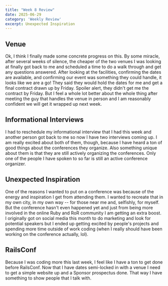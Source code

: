 ```yaml
---
title: "Week 8 Review"
date: 2025-06-29
category: 'Weekly Review'
excerpt: Unexpected Inspiration
---
```


## Venue
Ok, I think I finally made some concrete progress on this. By some miracle, after several weeks of silence, the cheaper of the two venues I was looking at finally got back to me and scheduled a time to do a walk through and get any questions answered. After looking at the facilities, confirming the dates are available, and confirming our event was something they could handle, it looks like we are a go! They said they would hold the dates for me and get a final contract drawn up by Friday. Spoiler alert, they didn't get me the contract by Friday. But I feel a whole lot better about the whole thing after meeting the guy that handles the venue in person and I am reasonably confident we will get it wrapped up next week.

## Informational Interviews
I had to reschedule my informational interview that I had this week and another person got back to me so now I have two interviews coming up. I am really excited about both of them, though, because I have heard a ton of good things about the conferences they organize. Also something unique about them is that they are still actively organizing the conferences. Only one of the people I have spoken to so far is still an active conference organizer.

## Unexpected Inspiration
One of the reasons I wanted to put on a conference was because of the energy and inspiration I get from attending them. I wanted to recreate that in my own city, in my own way -- for those near me and, selfishly, for myself. But the conference hasn't even happened yet and just from being more involved in the online Ruby and RoR community I am getting an extra boost. I originally got on social media this month to do marketing and look for potential speakers but I ended up getting excited by people's projects and spending more time outside of work coding (when I really should have been working on the conference actually, lol).

## RailsConf
Because I was coding more this last week, I feel like I have a ton to get done before RailsConf. Now that I have dates semi-locked in with a venue I need to get a simple website up and a Sponsor prospectus done. That way I have something to show people that I talk with.
